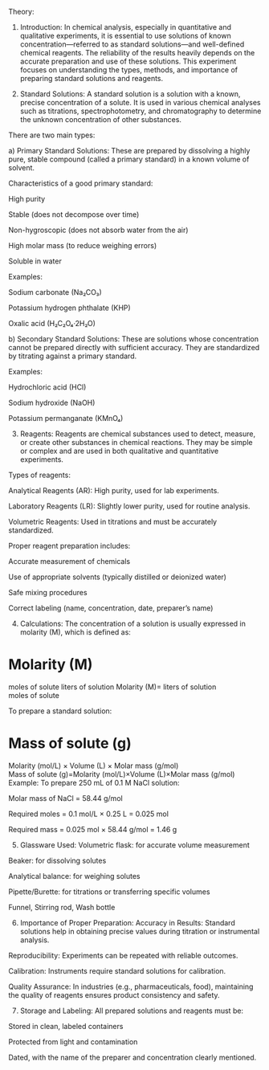 Theory:
1. Introduction:
In chemical analysis, especially in quantitative and qualitative experiments, it is essential to use solutions of known concentration—referred to as standard solutions—and well-defined chemical reagents. The reliability of the results heavily depends on the accurate preparation and use of these solutions. This experiment focuses on understanding the types, methods, and importance of preparing standard solutions and reagents.

2. Standard Solutions:
A standard solution is a solution with a known, precise concentration of a solute. It is used in various chemical analyses such as titrations, spectrophotometry, and chromatography to determine the unknown concentration of other substances.

There are two main types:

a) Primary Standard Solutions:
These are prepared by dissolving a highly pure, stable compound (called a primary standard) in a known volume of solvent.

Characteristics of a good primary standard:

High purity

Stable (does not decompose over time)

Non-hygroscopic (does not absorb water from the air)

High molar mass (to reduce weighing errors)

Soluble in water

Examples:

Sodium carbonate (Na₂CO₃)

Potassium hydrogen phthalate (KHP)

Oxalic acid (H₂C₂O₄·2H₂O)

b) Secondary Standard Solutions:
These are solutions whose concentration cannot be prepared directly with sufficient accuracy. They are standardized by titrating against a primary standard.

Examples:

Hydrochloric acid (HCl)

Sodium hydroxide (NaOH)

Potassium permanganate (KMnO₄)

3. Reagents:
Reagents are chemical substances used to detect, measure, or create other substances in chemical reactions. They may be simple or complex and are used in both qualitative and quantitative experiments.

Types of reagents:

Analytical Reagents (AR): High purity, used for lab experiments.

Laboratory Reagents (LR): Slightly lower purity, used for routine analysis.

Volumetric Reagents: Used in titrations and must be accurately standardized.

Proper reagent preparation includes:

Accurate measurement of chemicals

Use of appropriate solvents (typically distilled or deionized water)

Safe mixing procedures

Correct labeling (name, concentration, date, preparer’s name)

4. Calculations:
The concentration of a solution is usually expressed in molarity (M), which is defined as:

Molarity (M)
=
moles of solute
liters of solution
Molarity (M)= 
liters of solution
moles of solute
​
 
To prepare a standard solution:

Mass of solute (g)
=
Molarity (mol/L)
×
Volume (L)
×
Molar mass (g/mol)
Mass of solute (g)=Molarity (mol/L)×Volume (L)×Molar mass (g/mol)
Example:
To prepare 250 mL of 0.1 M NaCl solution:

Molar mass of NaCl = 58.44 g/mol

Required moles = 0.1 mol/L × 0.25 L = 0.025 mol

Required mass = 0.025 mol × 58.44 g/mol = 1.46 g

5. Glassware Used:
Volumetric flask: for accurate volume measurement

Beaker: for dissolving solutes

Analytical balance: for weighing solutes

Pipette/Burette: for titrations or transferring specific volumes

Funnel, Stirring rod, Wash bottle

6. Importance of Proper Preparation:
Accuracy in Results: Standard solutions help in obtaining precise values during titration or instrumental analysis.

Reproducibility: Experiments can be repeated with reliable outcomes.

Calibration: Instruments require standard solutions for calibration.

Quality Assurance: In industries (e.g., pharmaceuticals, food), maintaining the quality of reagents ensures product consistency and safety.

7. Storage and Labeling:
All prepared solutions and reagents must be:

Stored in clean, labeled containers

Protected from light and contamination

Dated, with the name of the preparer and concentration clearly mentioned.
